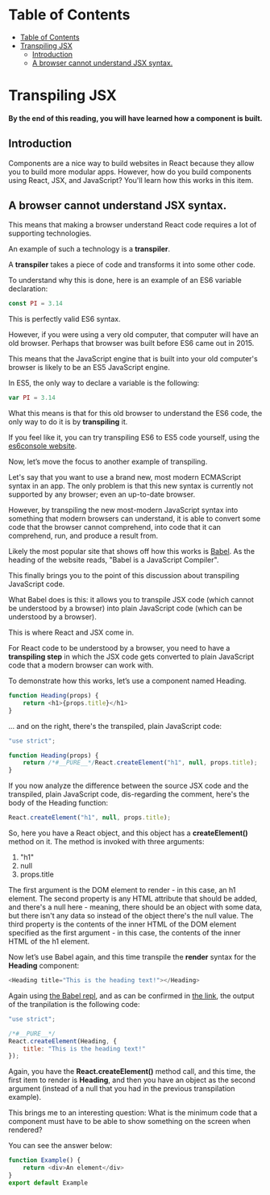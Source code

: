 # Table of Contents
- [Table of Contents](#table-of-contents)
- [Transpiling JSX](#transpiling-jsx)
  * [Introduction](#introduction)
  * [A browser cannot understand JSX syntax.](#a-browser-cannot-understand-jsx-syntax)

    
# Transpiling JSX

#### By the end of this reading, you will have learned how a component is built.

## Introduction

Components are a nice way to build websites in React because they allow you to build more modular apps. However, how do
you build components using React, JSX, and JavaScript? You'll learn how this works in this item.

## A browser cannot understand JSX syntax.

This means that making a browser understand React code requires a lot of supporting technologies.

An example of such a technology is a **transpiler**.

A **transpiler** takes a piece of code and transforms it into some other code.

To understand why this is done, here is an example of an ES6 variable declaration:

```javascript
const PI = 3.14
```

This is perfectly valid ES6 syntax.

However, if you were using a very old computer, that computer will have an old browser. Perhaps that browser was built
before ES6 came out in 2015.

This means that the JavaScript engine that is built into your old computer's browser is likely to be an ES5 JavaScript
engine.

In ES5, the only way to declare a variable is the following:

```javascript
var PI = 3.14
```

What this means is that for this old browser to understand the ES6 code, the only way to do it is by **transpiling** it.

If you feel like it, you can try transpiling ES6 to ES5 code yourself, using the <a href="https://es6console.com/">
es6console website</a>.

Now, let’s move the focus to another example of transpiling.

Let's say that you want to use a brand new, most modern ECMAScript syntax in an app. The only problem is that this new
syntax is currently not supported by any browser; even an up-to-date browser.

However, by transpiling the new most-modern JavaScript syntax into something that modern browsers can understand, it is
able to convert some code that the browser cannot comprehend, into code that it can comprehend, run, and produce a
result from.

Likely the most popular site that shows off how this works is <a href="https://babeljs.io/">Babel</a>. As the heading of
the website reads, "Babel is a JavaScript Compiler".

This finally brings you to the point of this discussion about transpiling JavaScript code.

What Babel does is this: it allows you to transpile JSX code (which cannot be understood by a browser) into plain
JavaScript code (which can be understood by a browser).

This is where React and JSX come in.

For React code to be understood by a browser, you need to have a **transpiling step** in which the JSX code gets
converted to plain JavaScript code that a modern browser can work with.

To demonstrate how this works, let’s use a component named Heading.

```javascript
function Heading(props) {
    return <h1>{props.title}</h1>
}
```

... and on the right, there's the transpiled, plain JavaScript code:

```javascript
"use strict";

function Heading(props) {
    return /*#__PURE__*/React.createElement("h1", null, props.title);
}
```

If you now analyze the difference between the source JSX code and the transpiled, plain JavaScript code, dis-regarding
the comment, here's the body of the Heading function:

```javascript
React.createElement("h1", null, props.title);
```

So, here you have a React object, and this object has a **createElement()** method on it. The method is invoked with
three arguments:

<ol>
    <li>"h1"</li>
    <li>null</li>
    <li>props.title</li>
</ol>

The first argument is the DOM element to render - in this case, an h1 element. The second property is any HTML attribute
that should be added, and there's a null here - meaning, there should be an object with some data, but there isn't any
data so instead of the object there's the null value. The third property is the contents of the inner HTML of the DOM
element specified as the first argument - in this case, the contents of the inner HTML of the h1 element.

Now let’s use Babel again, and this time transpile the **render** syntax for the **Heading** component:

```javascript
<Heading title="This is the heading text!"></Heading>
```

Again
using <a href="https://babeljs.io/repl#?browsers=defaults%2C%20not%20ie%2011%2C%20not%20ie_mob%2011&build=&builtIns=false&corejs=3.21&spec=false&loose=false&code_lz=DwCQpghgJglgdgcwAQBcYoDZgLwCIAqAFjAM5KmqFhJXTzIpgAeKAhLgHzAD04diHIA&debug=false&forceAllTransforms=false&shippedProposals=false&circleciRepo=&evaluate=false&fileSize=false&timeTravel=false&sourceType=module&lineWrap=true&presets=env%2Creact%2Cstage-2&prettier=false&targets=&version=7.18.5&externalPlugins=&assumptions=%7B%7D">
the Babel repl</a>, and as can be confirmed
in <a href="https://babeljs.io/repl#?browsers=defaults%2C%20not%20ie%2011%2C%20not%20ie_mob%2011&build=&builtIns=false&corejs=3.21&spec=false&loose=false&code_lz=DwCQpghgJglgdgcwAQBcYoDZgLwCIAqAFjAM5KmqFhJXTzIpgAeKAhLgHzAD04diHIA&debug=false&forceAllTransforms=false&shippedProposals=false&circleciRepo=&evaluate=false&fileSize=false&timeTravel=false&sourceType=module&lineWrap=true&presets=env%2Creact%2Cstage-2&prettier=false&targets=&version=7.18.5&externalPlugins=&assumptions=%7B%7D">
the link</a>, the output of the tranpilation is the following code:

```javascript
"use strict";

/*#__PURE__*/
React.createElement(Heading, {
    title: "This is the heading text!"
});
```

Again, you have the **React.createElement()** method call, and this time, the first item to render is **Heading**, and
then you have an object as the second argument (instead of a null that you had in the previous transpilation example).

This brings me to an interesting question: What is the minimum code that a component must have to be able to show
something on the screen when rendered?

You can see the answer below:

```javascript
function Example() {
    return <div>An element</div>
}
export default Example
```
